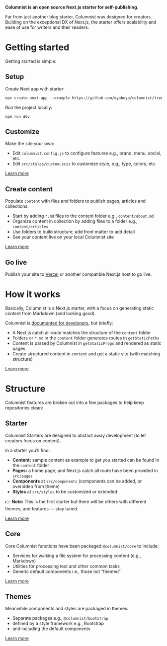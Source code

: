 **Columnist is an open source Next.js starter for self-publishing.**

Far from just another blog starter, Columnist was designed for creators. Building on the exceptional DX of Next.js, the starter offers scalability and ease of use for writers and their readers.

# Getting started

Getting started is simple:

## Setup

Create Next app with starter:

```markdown
npx create-next-app --example https://github.com/oyoboyo/columnist/tree/workspace/starters/starter
```

Run the project locally:

```
npm run dev
```

## Customize

Make the site your own:

- Edit `columnist.config.js` to configure features e.g., brand, menu, social, etc.
- Edit `src/styles/custom.scss` to customize style, e.g., type, colors, etc.

[Learn more](https://github.com/oyoboyo/columnist/wiki/Starter)

## Create content

Populate `content` with files and folders to publish pages, articles and collections:

- Start by adding `*.md` files to the content folder e.g., `content/about.md`
- Organize content in collection by adding files to a folder e.g., `content/articles`
- Use folders to build structure; add front matter to add detail
- See your content live on your local Columnist site

[Learn more](https://github.com/oyoboyo/columnist/wiki/Starter)

## Go live

Publish your site to [Vercel](https://vercel.com/) or another compatible Next.js host to go live.

# How it works

Basically, Columnist is a Next.js starter, with a focus on generating static content from Markdown (and looking good).

Columnist is [documented for developers](https://github.com/oyoboyo/columnist/wiki), but briefly:

- A Next.js catch all route matches the structure of the `content` folder
- Folders or `*.md` in the `content` folder generates routes in `getStaticPaths`
- Content is parsed by Columnist in `getStaticProps` and rendered as static pages
- Create structured content in `content` and get a static site (with matching structure)

[Learn more](https://github.com/oyoboyo/columnist/wiki)

# Structure

Columnist features are broken out into a few packages to help keep repositories clean:

## Starter

Columnist Starters are designed to abstact away development (to let creators focus on content).

In a starter you’ll find:

- **Content:** sample content as example to get you started can be found in the `content` folder
- **Pages:** a home page, and Next.js catch all route have been provided in `src/pages`
- **Components** at `src/components` (components can be added, or overidden from theme)
- **Styles** at `src/styles` to be customized or extended

👉 **Note:** This is the first starter but there will be others with different themes, and features — stay tuned.

[Learn more](https://github.com/oyoboyo/columnist/wiki/Starter)

## Core

Core Columnist functions have been packaged `@columnist/core` to include:

- Services for walking a file system for processing content (e.g., Markdown)
- Utilities for processing text and other common tasks
- Generic default components i.e., those not “themed”

[Learn more](https://github.com/oyoboyo/columnist/wiki/Core)

## Themes

Meanwhile components and styles are packaged in themes:

- Separate packages e.g., `@columnist/bootstrap`
- defined by a style framework e.g., Bootstrap
- and including the default components

[Learn more](https://github.com/oyoboyo/columnist/wiki/Themes)
